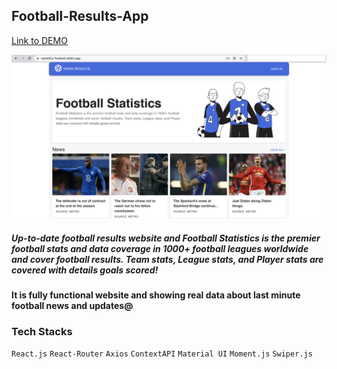 ## Football-Results-App

[Link to DEMO](https://statistics-football.netlify.app/)

![Screenshot](Football-Statistics.png)

##### Up-to-date football results website and Football Statistics is the premier football stats and data coverage in 1000+ football leagues worldwide and cover football results. Team stats, League stats, and Player stats are covered with details goals scored!

#### It is fully functional website and showing real data about last minute football news and updates@

### Tech Stacks

`React.js` `React-Router` `Axios` `ContextAPI` `Material UI` `Moment.js` `Swiper.js`
